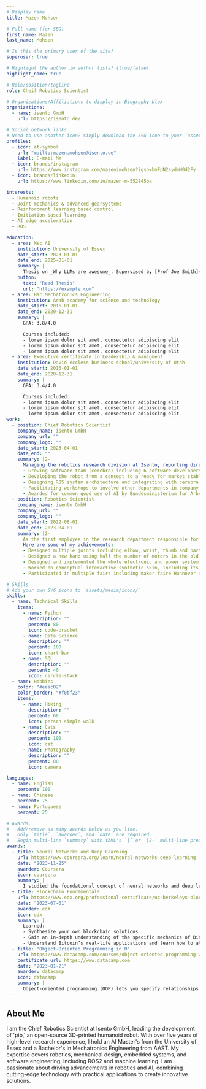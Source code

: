 ```yaml
---
# Display name
title: Mazen Mohsen

# Full name (for SEO)
first_name: Mazen
last_name: Mohsen

# Is this the primary user of the site?
superuser: true

# Highlight the author in author lists? (true/false)
highlight_name: true

# Role/position/tagline
role: Cheif Robotics Scientist

# Organizations/Affiliations to display in Biography blox
organizations:
  - name: isento GmbH
    url: https://isento.de/

# Social network links
# Need to use another icon? Simply download the SVG icon to your `assets/media/icons/` folder.
profiles:
  - icon: at-symbol
    url: "mailto:mazen.mohsen@isento.de"
    label: E-mail Me
  - icon: brands/instagram
    url: https://www.instagram.com/mazenimohsen?igsh=bmFpN2sydmM0d2Fy
  - icon: brands/linkedin
    url: https://www.linkedin.com/in/mazen-m-552845ba

interests:
  - Humanoid robots
  - Joint mechanics & advanced gearsystems
  - Reinforcment learning based control
  - Imitiation based learning
  - AI edge acceleration
  - ROS

education:
  - area: Msc AI
    institution: University of Essex
    date_start: 2023-01-01
    date_end: 2025-01-01
    summary: |
      Thesis on _Why LLMs are awesome_. Supervised by [Prof Joe Smith](https://example.com). Presented papers at 5 IEEE conferences with the contributions being published in 2 Springer journals.
    button:
      text: "Read Thesis"
      url: "https://example.com"
  - area: Bsc Mechatronics Engineering
    institution: Arab academy for science and technology
    date_start: 2016-01-01
    date_end: 2020-12-31
    summary: |
      GPA: 3.8/4.0

      Courses included:
      - lorem ipsum dolor sit amet, consectetur adipiscing elit
      - lorem ipsum dolor sit amet, consectetur adipiscing elit
      - lorem ipsum dolor sit amet, consectetur adipiscing elit
  - area: Executive certificate in Leadership & manigment
    institution: David eccless business school/university of Utah
    date_start: 2016-01-01
    date_end: 2020-12-31
    summary: |
      GPA: 3.4/4.0

      Courses included:
      - lorem ipsum dolor sit amet, consectetur adipiscing elit
      - lorem ipsum dolor sit amet, consectetur adipiscing elit
      - lorem ipsum dolor sit amet, consectetur adipiscing elit
work:
  - position: Chief Robotics Scientist
    company_name: isento GmbH
    company_url: ""
    company_logo: ""
    date_start: 2023-04-01
    date_end: ""
    summary: |2-
      Managing the robotics research division at Isento, reporting directly to CEO:
      - Growing software team (cerebra) including 6 software developers to create a web application for interacting with the robot in addition to mentoring multiple interns
      - Developing the robot from a concept to a ready for market stable version
      - Designing ROS system architecture and integrating with cerebra application with CEO
      - Facilitating workshops to involve other departments in company in devolopment and decision making
      - Awarded for common good use of AI by Bundesministerium fur Arbeit in Berlin
  - position: Robotics Scientist
    company_name: isento GmbH
    company_url: ""
    company_logo: ""
    date_start: 2022-08-01
    date_end: 2023-04-01
    summary: |2-
      As the first employee in the research department responsible for developing the first affordable humanoid robot; PIB, I had to create a solid base for the project to build upon
      Here are some of my achievements:
      - Designed multiple joints including elbow, wrist, thumb and partially neck.
      - Designed a new hand using half the number of motors in the old design thus reducing cost and power.
      - Designed and implemented the whole electronic and power system of the robot.
      - Worked on conceptual interactive synthetic skin, including its physical design, electronic chips and code for interfacing.
      - Participated in multiple fairs including maker faire Hannover and Dedacta

# Skills
# Add your own SVG icons to `assets/media/icons/`
skills:
  - name: Technical Skills
    items:
      - name: Python
        description: ""
        percent: 80
        icon: code-bracket
      - name: Data Science
        description: ""
        percent: 100
        icon: chart-bar
      - name: SQL
        description: ""
        percent: 40
        icon: circle-stack
  - name: Hobbies
    color: "#eeac02"
    color_border: "#f0bf23"
    items:
      - name: Hiking
        description: ""
        percent: 60
        icon: person-simple-walk
      - name: Cats
        description: ""
        percent: 100
        icon: cat
      - name: Photography
        description: ""
        percent: 80
        icon: camera

languages:
  - name: English
    percent: 100
  - name: Chinese
    percent: 75
  - name: Portuguese
    percent: 25

# Awards.
#   Add/remove as many awards below as you like.
#   Only `title`, `awarder`, and `date` are required.
#   Begin multi-line `summary` with YAML's `|` or `|2-` multi-line prefix and indent 2 spaces below.
awards:
  - title: Neural Networks and Deep Learning
    url: https://www.coursera.org/learn/neural-networks-deep-learning
    date: "2023-11-25"
    awarder: Coursera
    icon: coursera
    summary: |
      I studied the foundational concept of neural networks and deep learning. By the end, I was familiar with the significant technological trends driving the rise of deep learning; build, train, and apply fully connected deep neural networks; implement efficient (vectorized) neural networks; identify key parameters in a neural network’s architecture; and apply deep learning to your own applications.
  - title: Blockchain Fundamentals
    url: https://www.edx.org/professional-certificate/uc-berkeleyx-blockchain-fundamentals
    date: "2023-07-01"
    awarder: edX
    icon: edx
    summary: |
      Learned:
      - Synthesize your own blockchain solutions
      - Gain an in-depth understanding of the specific mechanics of Bitcoin
      - Understand Bitcoin’s real-life applications and learn how to attack and destroy Bitcoin, Ethereum, smart contracts and Dapps, and alternatives to Bitcoin’s Proof-of-Work consensus algorithm
  - title: "Object-Oriented Programming in R"
    url: https://www.datacamp.com/courses/object-oriented-programming-with-s3-and-r6-in-r
    certificate_url: https://www.datacamp.com
    date: "2023-01-21"
    awarder: datacamp
    icon: datacamp
    summary: |
      Object-oriented programming (OOP) lets you specify relationships between functions and the objects that they can act on, helping you manage complexity in your code. This is an intermediate level course, providing an introduction to OOP, using the S3 and R6 systems. S3 is a great day-to-day R programming tool that simplifies some of the functions that you write. R6 is especially useful for industry-specific analyses, working with web APIs, and building GUIs.
---
```


## About Me

I am the Chief Robotics Scientist at Isento GmbH, leading the development of 'pib,' an open-source 3D-printed humanoid robot. With over five years of high-level research experience, I hold an AI Master's from the University of Essex and a Bachelor's in Mechatronics Engineering from AAST. My expertise covers robotics, mechanical design, embedded systems, and software engineering, including ROS2 and machine learning. I am passionate about driving advancements in robotics and AI, combining cutting-edge technology with practical applications to create innovative solutions.

